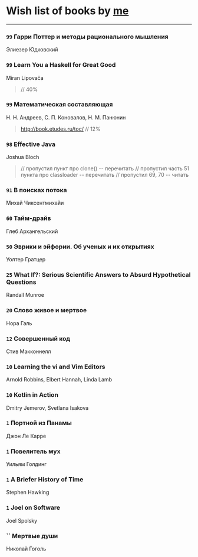 # Wish list of books by [me](http://www.knigopis.com/#/me/books?u=uJ7AN6q0Bl)
---

### `99` Гарри Поттер и методы рационального мышления
Элиезер Юдковский

### `99` Learn You a Haskell for Great Good
Miran Lipovača
> // 40%

### `99` Математическая составляющая
Н. Н. Андреев, С. П. Коновалов, Н. М. Панюнин
> http://book.etudes.ru/toc/ // 12%

### `98` Effective Java
Joshua Bloch
> // пропустил пункт про clone() -- перечитать
> // пропустил часть 51 пункта про classloader -- перечитать
> // пропустил 69, 70 -- читать

### `91` В поисках потока
Михай Чиксентмихайи

### `60` Тайм-драйв
Глеб Архангельский

### `50` Эврики и эйфории. Об ученых и их открытиях
Уолтер Гратцер

### `25` What If?: Serious Scientific Answers to Absurd Hypothetical Questions
Randall Munroe

### `20` Слово живое и мертвое
Нора Галь

### `12` Совершенный код
Стив Макконнелл

### `10` Learning the vi and Vim Editors
Arnold Robbins, Elbert Hannah, Linda Lamb

### `10` Kotlin in Action
Dmitry Jemerov, Svetlana Isakova

### `1` Портной из Панамы
Джон Ле Карре

### `1` Повелитель мух
Уильям Голдинг

### `1` A Briefer History of Time
Stephen Hawking

### `1` Joel on Software
Joel Spolsky

### `` Мертвые души
Николай Гоголь

